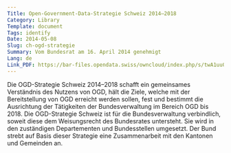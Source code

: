 ```yaml
---
Title: Open-Government-Data-Strategie Schweiz 2014–2018
Category: Library
Template: document
Tags: identify
Date: 2014-05-08
Slug: ch-ogd-strategie
Summary: Vom Bundesrat am 16. April 2014 genehmigt
Lang: de
Link_PDF: https://bar-files.opendata.swiss/owncloud/index.php/s/twA1uu08TgRvp9Y
---
```


Die OGD-Strategie Schweiz 2014–2018 schafft ein gemeinsames Verständnis des Nutzens von OGD, hält die Ziele, welche mit der Bereitstellung von OGD erreicht werden sollen, fest und bestimmt die Ausrichtung der Tätigkeiten der Bundesverwaltung im Bereich OGD bis 2018.
Die OGD-Strategie Schweiz ist für die Bundesverwaltung verbindlich, soweit diese dem Weisungsrecht des Bundesrates untersteht. Sie wird in den zuständigen Departementen und Bundesstellen umgesetzt. Der Bund strebt auf Basis dieser Strategie eine Zusammenarbeit mit den Kantonen und Gemeinden an. 
